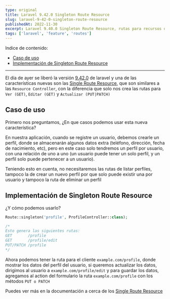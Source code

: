 ```yaml
---
type: original
title: Laravel 9.42.0 Singleton Route Resource
slug: laravel-9-42-0-singleton-route-resource
publishedAt: 2022-11-30
excerpt: Laravel 9.40.0 Singleton Route Resource, rutas para recursos de una sola instancia
tags: ['laravel', 'feature', 'routes']
---
```

Indice de contenido:
- [Caso de uso](#caso-de-uso "Caso de uso")
- [Implementación de Singleton Route Resource](#implementación-de-singleton-route-resource "Implementación de Singleton Route Resource")

---

El día de ayer se liberó la versión <a href="https://github.com/laravel/framework/releases/tag/v9.42.0" target="_blank" title="Repositorio de laravel" rel="nofollow noopener">9.42.0</a> de laravel y una de las características nuevas son las <a href="https://laravel.com/docs/9.x/controllers#singleton-resource-controllers" target="_blank" title="Documentación de laravel" rel="nofollow noopener">Single Route Resource</a>, que son similares a las `Resource Controller`, con la diferencia que solo nos crea las rutas para `Ver (GET)`, `Editar (GET)` y `Actualizar (PUT|PATCH)`

## Caso de uso

Primero nos preguntamos, ¿En que casos podemos usar esta nueva característica?

En nuestra aplicación, cuando se registre un usuario, debemos crearle un perfil, donde se almacenarán algunos datos extra (teléfono, dirección, fecha de nacimiento, etc), pero en este caso solo tendremos un perfil por usuario, con una relación de uno a uno (un usuario puede tener un solo perfil, y un perfil solo puede pertenecer a un usuario).

Teniendo esto en cuenta, no necesitaremos las rutas de listar perfiles, tampoco la de crear un nuevo perfil por que solo puede existir una por usuario y tampoco la ruta de eliminar un perfil

## Implementación de Singleton Route Resource

¿Y cómo podemos usarlo?

```php title="web.php"
Route::singleton('profile', ProfileController::class);

/*
Esto genera las siguientes rutas:
GET       /profile
GET       /profile/edit
PUT/PATCH /profile
*/
```

Ahora podemos tener la ruta para el cliente `example.com/profile`, donde mostrar los datos del perfil del usuario, si queremos actualizar los datos, dirigimos al usuario a `example.com/profile/edit` y para guardar los datos, agregamos al action del formulario la ruta `example.com/profile` con los métodos `PUT o PATCH`

Puedes ver más en la documentación a cerca de los <a href="https://laravel.com/docs/9.x/controllers#singleton-resource-controllers" target="_blank" title="Documentación de laravel" rel="nofollow noopener">Single Route Resource</a>
